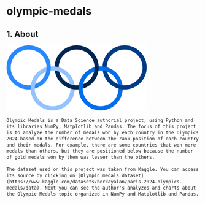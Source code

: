 # olympic-medals

## 1. About

![Olympics](assets/olympics.png)

	Olympic Medals is a Data Science authorial project, using Python and its libraries NumPy, Matplotlib and Pandas. The focus of this project is to analyze the number of medals won by each country in the Olympics 2024 based on the difference between the rank position of each country and their medals. For example, there are some countries that won more medals than others, but they are positioned below because the number of gold medals won by them was lesser than the others.
  
	The dataset used on this project was taken from Kaggle. You can access its source by clicking on [Olympic medals dataset](https://www.kaggle.com/datasets/berkayalan/paris-2024-olympics-medals/data). Next you can see the author's analyzes and charts about the Olympic Medals topic organized in NumPy and Matplotlib and Pandas.
